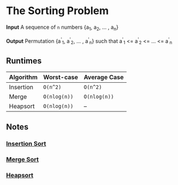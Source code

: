 # The Sorting Problem

**Input** A sequence of `n` numbers {a<sub>1</sub>, a<sub>2</sub>, ... , a<sub>n</sub>}

**Output** Permutation {a<sup>'</sup><sub>1</sub>, a<sup>'</sup><sub>2</sub>, ... , a<sup>'</sup><sub>n</sub>} such that a<sup>'</sup><sub>1</sub> <= a<sup>'</sup><sub>2</sub> <= ... <= a<sup>'</sup><sub>n</sub>

## Runtimes
| Algorithm | Worst-case   | Average Case |
| --------- | ------------ | ------------ |
| Insertion | `O(n^2)`     | `O(n^2)`     |
| Merge     | `O(nlog(n))` | `O(nlog(n))` |
| Heapsort  | `O(nlog(n))` | –            |

## Notes

### [Insertion Sort](./insertion-sort/)
### [Merge Sort](./merge-sort)
### [Heapsort](./heapsort)
